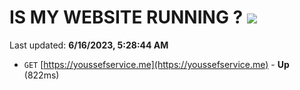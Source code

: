 # IS MY WEBSITE RUNNING ? [![](https://img.shields.io/static/v1?label=Sponsor&message=%E2%9D%A4&logo=GitHub&color=%23fe8e86)](https://github.com/sponsors/<username>)

Last updated: **6/16/2023, 5:28:44 AM**

- `GET` [https://youssefservice.me](https://youssefservice.me) - **Up** (822ms)
